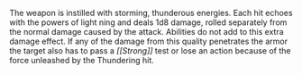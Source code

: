 The weapon is instilled with storming, thunderous energies. Each hit echoes with the powers of light ning and deals 1d8 damage, rolled separately from the normal damage caused by the attack. Abilities do not add to this extra damage effect. If any of the damage from this quality penetrates the armor the target also has to pass a *[[Strong]]* test or lose an action because of the force unleashed by the Thundering hit.